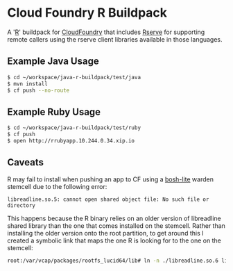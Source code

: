 # Cloud Foundry R Buildpack

A '[R](http://www.r-project.org/)' buildpack for [CloudFoundry](http://cloudfoundry.org/) that includes [Rserve](https://rforge.net/Rserve/) for supporting remote callers using the rserve client libraries available in those languages.

## Example Java Usage
```bash
$ cd ~/workspace/java-r-buildpack/test/java
$ mvn install
$ cf push --no-route
```

## Example Ruby Usage
```bash
$ cd ~/workspace/java-r-buildpack/test/ruby
$ cf push
$ open http://rrubyapp.10.244.0.34.xip.io
```

## Caveats
R may fail to install when pushing an app to CF using a [bosh-lite](https://github.com/cloudfoundry/bosh-lite) warden stemcell due to the following error:
```
libreadline.so.5: cannot open shared object file: No such file or directory
```

This happens because the R binary relies on an older version of libreadline shared library than the one that comes installed on the stemcell.
Rather than installing the older version onto the root partition, to get around this I created a symbolic link that maps the one R is looking for to the one on the stemcell:

```bash
root:/var/vcap/packages/rootfs_lucid64/lib# ln -n ./libreadline.so.6 libreadline.so.5
```
